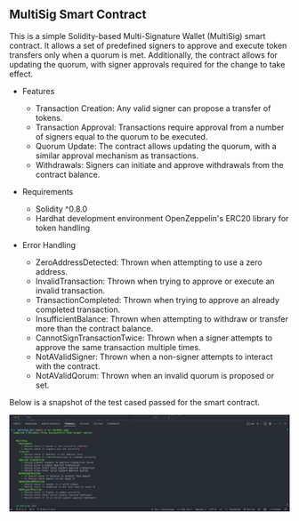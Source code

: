 ## MultiSig Smart Contract
This is a simple Solidity-based Multi-Signature Wallet (MultiSig) smart contract. It allows a set of predefined signers to approve and execute token transfers only when a quorum is met. Additionally, the contract allows for updating the quorum, with signer approvals required for the change to take effect.

- Features
   - Transaction Creation: Any valid signer can propose a transfer of tokens.
   - Transaction Approval: Transactions require approval from a number of signers equal to the quorum to be executed.
   - Quorum Update: The contract allows updating the quorum, with a similar approval mechanism as transactions.
   - Withdrawals: Signers can initiate and approve withdrawals from the contract balance.

- Requirements
    - Solidity ^0.8.0
    - Hardhat development environment
    OpenZeppelin's ERC20 library for token handling

- Error Handling
    - ZeroAddressDetected: Thrown when attempting to use a zero address.
    - InvalidTransaction: Thrown when trying to approve or execute an invalid transaction.
    - TransactionCompleted: Thrown when trying to approve an already completed transaction.
    - InsufficientBalance: Thrown when attempting to withdraw or transfer more than the contract balance.
    - CannotSignTransactionTwice: Thrown when a signer attempts to approve the same transaction multiple times.
    - NotAValidSigner: Thrown when a non-signer attempts to interact with the contract.
    - NotAValidQorum: Thrown when an invalid quorum is proposed or set.


Below is a snapshot of the test cased passed for the smart contract.

<!-- image -->
![test](./images/test.png)


```
